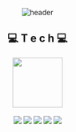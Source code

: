 <div align="center">
  
![header](https://capsule-render.vercel.app/api?type=wave&color=auto&height=300&section=header&text=ChanLee💻&fontSize=55&fontColor=#FFF)

## 💻 T e c h 💻
  <a href="https://lyrical-sternum-e97.notion.site/sc-lee-9a8cb17ae5fa438fa74d76fdf23c3ddc" target="_blank">
    <img src="https://img.shields.io/badge/Notion-AAAAAA?style=square&logo=Notion&logoColor=white" style="width:100px"/>
  </a>
  <br>
  <br>
  <div>
  <img src="https://img.shields.io/badge/HTML5-E34F26?style=for-the-badge&logo=HTML5&logoColor=white">
    <img src="https://img.shields.io/badge/CSS3-1572B6?style=for-the-badge&logo=CSS3&logoColor=white">
    <img src="https://img.shields.io/badge/JavaScript-3F7DF1E?style=for-the-badge&logo=JavaScript&logoColor=white">
    <img src="https://img.shields.io/badge/React-61DAFB?style=for-the-badge&logo=React&logoColor=black">
    <img src="https://img.shields.io/badge/Next.js-777777?style=for-the-badge&logo=Next.js&logoColor=white">
  </div>
</div>

